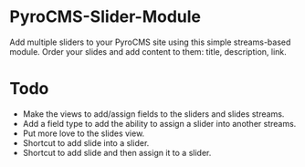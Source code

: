 PyroCMS-Slider-Module
=====================

Add multiple sliders to your PyroCMS site using this simple streams-based module.
Order your slides and add content to them: title, description, link.

# Todo
* Make the views to add/assign fields to the sliders and slides streams.
* Add a field type to add the ability to assign a slider into another streams.
* Put more love to the slides view.
* Shortcut to add slide into a slider.
* Shortcut to add slide and then assign it to a slider.